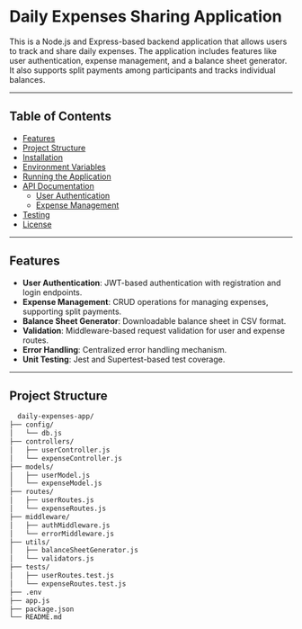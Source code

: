 # Daily Expenses Sharing Application

This is a Node.js and Express-based backend application that allows users to track and share daily expenses. The application includes features like user authentication, expense management, and a balance sheet generator. It also supports split payments among participants and tracks individual balances.

---

## Table of Contents

- [Features](#features)
- [Project Structure](#project-structure)
- [Installation](#installation)
- [Environment Variables](#environment-variables)
- [Running the Application](#running-the-application)
- [API Documentation](#api-documentation)
  - [User Authentication](#user-authentication-api-endpoints)
  - [Expense Management](#expense-management-api-endpoints)
- [Testing](#testing)
- [License](#license)

---

## Features

- **User Authentication**: JWT-based authentication with registration and login endpoints.
- **Expense Management**: CRUD operations for managing expenses, supporting split payments.
- **Balance Sheet Generator**: Downloadable balance sheet in CSV format.
- **Validation**: Middleware-based request validation for user and expense routes.
- **Error Handling**: Centralized error handling mechanism.
- **Unit Testing**: Jest and Supertest-based test coverage.

---

## Project Structure

```bash
  daily-expenses-app/
├── config/
│   └── db.js
├── controllers/
│   ├── userController.js
│   └── expenseController.js
├── models/
│   ├── userModel.js
│   └── expenseModel.js
├── routes/
│   ├── userRoutes.js
│   └── expenseRoutes.js
├── middleware/
│   ├── authMiddleware.js
│   └── errorMiddleware.js
├── utils/
│   ├── balanceSheetGenerator.js
│   └── validators.js
├── tests/
│   ├── userRoutes.test.js
│   └── expenseRoutes.test.js
├── .env
├── app.js
├── package.json
└── README.md
```

